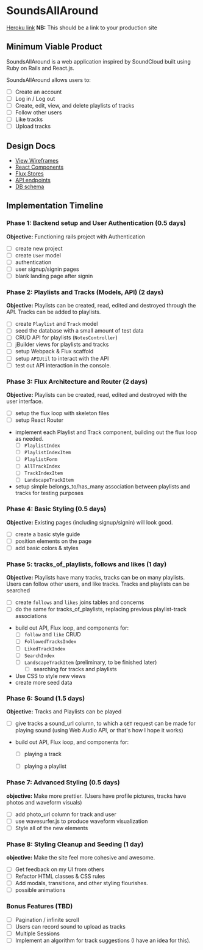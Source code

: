 # SoundsAllAround

[Heroku link][heroku] **NB:** This should be a link to your production site

[heroku]: http://www.herokuapp.com

## Minimum Viable Product

SoundsAllAround is a web application inspired by SoundCloud built using Ruby on Rails and React.js.

SoundsAllAround allows users to:

<!-- This is a Markdown checklist. Use it to keep track of your
progress. Put an x between the brackets for a checkmark: [x] -->

- [ ] Create an account
- [ ] Log in / Log out
- [ ] Create, edit, view, and delete playlists of tracks
- [ ] Follow other users
- [ ] Like tracks
- [ ] Upload tracks

## Design Docs
* [View Wireframes][views]
* [React Components][components]
* [Flux Stores][stores]
* [API endpoints][api-endpoints]
* [DB schema][schema]

[views]: ./docs/views.md
[components]: ./docs/components.md
[stores]: ./docs/stores.md
[api-endpoints]: ./docs/api-endpoints.md
[schema]: ./docs/schema.md

## Implementation Timeline

### Phase 1: Backend setup and User Authentication (0.5 days)

**Objective:** Functioning rails project with Authentication

- [ ] create new project
- [ ] create `User` model
- [ ] authentication
- [ ] user signup/signin pages
- [ ] blank landing page after signin

### Phase 2: Playlists and Tracks (Models, API) (2 days)

**Objective:** Playlists can be created, read, edited and destroyed through
the API. Tracks can be added to playlists.

- [ ] create `Playlist` and `Track` model
- [ ] seed the database with a small amount of test data
- [ ] CRUD API for playlists (`NotesController`)
- [ ] jBuilder views for playlists and tracks
- [ ] setup Webpack & Flux scaffold
- [ ] setup `APIUtil` to interact with the API
- [ ] test out API interaction in the console.

### Phase 3: Flux Architecture and Router (2 days)

**Objective:** Playlists can be created, read, edited and destroyed with the
user interface.

- [ ] setup the flux loop with skeleton files
- [ ] setup React Router
- implement each Playlist and Track component, building out the flux loop as needed.
  - [ ] `PlaylistIndex`
  - [ ] `PlaylistIndexItem`
  - [ ] `PlaylistForm`
  - [ ] `AllTrackIndex`
  - [ ] `TrackIndexItem`
  - [ ] `LandscapeTrackItem`
- setup simple belongs_to/has_many association between playlists and tracks for testing purposes


### Phase 4: Basic Styling (0.5 days)

**Objective:** Existing pages (including signup/signin) will look good.

- [ ] create a basic style guide
- [ ] position elements on the page
- [ ] add basic colors & styles

### Phase 5: tracks_of_playlists, follows and likes (1 day)

**Objective:** Playlists have many tracks, tracks can be on many playlists. Users can follow other users, and like tracks. Tracks and playlists can be searched

- [ ] create `follows` and `likes` joins tables and concerns
- [ ] do the same for tracks_of_playlists, replacing previous playlist-track associations
- build out API, Flux loop, and components for:
  - [ ] `follow` and `like` CRUD
  - [ ] `FollowedTracksIndex`
  - [ ] `LikedTrackIndex`
  - [ ] `SearchIndex`
  - [ ] `LandscapeTrackItem` (preliminary, to be finished later)
	- [ ] searching for tracks and playlists
- Use CSS to style new views
- create more seed data

### Phase 6: Sound (1.5 days)

**Objective:** Tracks and Playlists can be played

- [ ] give tracks a sound_url column, to which a `GET` request can be made for playing sound (using Web Audio API, or that's how I hope it works)
- build out API, Flux loop, and components for:
  - [ ] playing a track
  - [ ] playing a playlist


### Phase 7: Advanced Styling (0.5 days)

**objective:** Make more prettier. (Users have profile pictures, tracks have photos and waveform visuals)

- [ ] add photo_url column for track and user
- [ ] use wavesurfer.js to produce waveform visualization
- [ ] Style all of the new elements

### Phase 8: Styling Cleanup and Seeding (1 day)

**objective:** Make the site feel more cohesive and awesome.

- [ ] Get feedback on my UI from others
- [ ] Refactor HTML classes & CSS rules
- [ ] Add modals, transitions, and other styling flourishes.
- [ ] possible animations

### Bonus Features (TBD)
- [ ] Pagination / infinite scroll
- [ ] Users can record sound to upload as tracks
- [ ] Multiple Sessions
- [ ] Implement an algorithm for track suggestions (I have an idea for this).

[phase-one]: ./docs/phases/phase1.md
[phase-two]: ./docs/phases/phase2.md
[phase-three]: ./docs/phases/phase3.md
[phase-four]: ./docs/phases/phase4.md
[phase-five]: ./docs/phases/phase5.md
